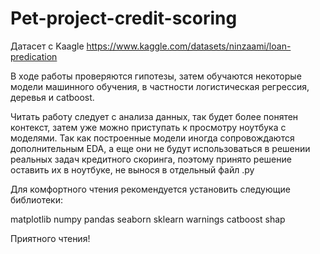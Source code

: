 # Pet-project-credit-scoring
Датасет с Kaagle 
https://www.kaggle.com/datasets/ninzaami/loan-predication

В ходе работы проверяются гипотезы, затем обучаются некоторые модели машинного обучения, в частности логистическая регрессия, деревья и catboost.

Читать работу следует с анализа данных, так будет более понятен контекст, затем уже можно приступать к просмотру ноутбука с моделями. 
Так как построенные модели иногда сопровождаются дополнительным EDA, а еще они не будут использоваться в решении реальных задач кредитного скоринга, поэтому принято решение оставить их в ноутбуке, не вынося в отдельный файл .py

Для комфортного чтения рекомендуется установить следующие библиотеки: 

matplotlib
numpy
pandas
seaborn
sklearn
warnings
catboost
shap

Приятного чтения!




